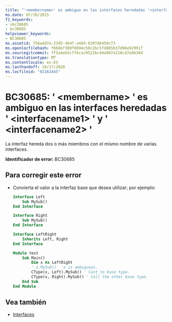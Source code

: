 ```yaml
---
title: "'<membername>' es ambiguo en las interfaces heredadas '<interfacename1>' y '<interfacename2>'"
ms.date: 07/20/2015
f1_keywords:
- vbc30685
- bc30685
helpviewer_keywords:
- BC30685
ms.assetid: 756add7a-23d5-4b4f-a48d-8297d6459c73
ms.openlocfilehash: f666bf380f8b94c50c2bc5fd865b37d96e92991f
ms.sourcegitcommit: ff5a4eb5cffbcac9521bc44a907a118cd7e8638d
ms.translationtype: MT
ms.contentlocale: es-ES
ms.lasthandoff: 10/17/2020
ms.locfileid: "92162445"
---
```

# <a name="bc30685-membername-is-ambiguous-across-the-inherited-interfaces-interfacename1-and-interfacename2"></a>BC30685: ' \<membername> ' es ambiguo en las interfaces heredadas ' \<interfacename1> ' y ' \<interfacename2> '

La interfaz hereda dos o más miembros con el mismo nombre de varias interfaces.

 **Identificador de error:** BC30685

## <a name="to-correct-this-error"></a>Para corregir este error

- Convierta el valor a la interfaz base que desea utilizar; por ejemplo:

    ```vb
    Interface Left
        Sub MySub()
    End Interface

    Interface Right
        Sub MySub()
    End Interface

    Interface LeftRight
        Inherits Left, Right
    End Interface

    Module test
        Sub Main()
            Dim x As LeftRight
            ' x.MySub()  'x is ambiguous.
            CType(x, Left).MySub() ' Cast to base type.
            CType(x, Right).MySub() ' Call the other base type.
        End Sub
    End Module
    ```

## <a name="see-also"></a>Vea también

- [Interfaces](../../programming-guide/language-features/interfaces/index.md)
